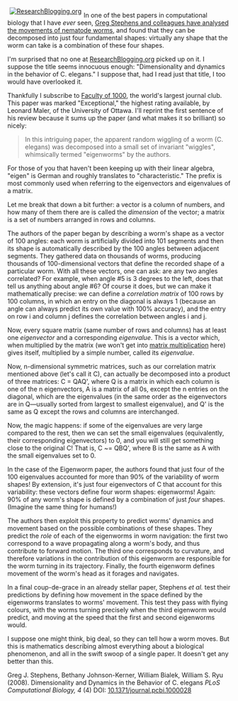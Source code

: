 <!--
.. title: Eigenworms
.. slug: eigenworms
.. date: 2008-10-02 14:12:00
.. tags: 
.. category: 
.. link: 
.. description: 
.. type: text
.. has_math: no
.. status: published
.. wp-status: publish
-->

<html><body><span style="float:left;padding:5px;"><a href="http://www.researchblogging.org"><img src="http://www.researchblogging.org/public/citation_icons/rb2_large_gray.png" alt="ResearchBlogging.org"></a></span>

In one of the best papers in computational biology that I have <em>ever</em> seen, <a href="http://www.ploscompbiol.org/article/info:doi/10.1371/journal.pcbi.1000028">Greg Stephens and colleagues have analysed the movements of nematode worms</a>, and found that they can be decomposed into just four fundamental shapes: virtually any shape that the worm can take is a combination of these four shapes.

<!-- TEASER_END -->

I'm surprised that no one at <a href="http://www.researchblogging.org">ResearchBlogging.org</a> picked up on it. I suppose the title seems innocuous enough: "Dimensionality and dynamics in the behavior of C. elegans." I suppose that, had I read just that title, I too would have overlooked it.

Thankfully I subscribe to <a href="http://www.f1000biology.com/browse/">Faculty of 1000</a>, the world's largest journal club. This paper was marked "Exceptional," the highest rating available, by Leonard Maler, of the University of Ottawa. I'll reprint the first sentence of his review because it sums up the paper (and what makes it so brilliant) so nicely:
<blockquote>In this intriguing paper, the apparent random wiggling of a worm (C. elegans) was decomposed into a small set of invariant "wiggles", whimsically termed "eigenworms" by the authors.</blockquote>
<!--more-->

For those of you that haven't been keeping up with their linear algebra, "eigen" is German and roughly translates to "characteristic." The prefix is most commonly used when referring to the eigenvectors and eigenvalues of a matrix.

Let me break that down a bit further: a vector is a column of numbers, and how many of them there are is called the <em>dimension</em> of the vector; a matrix is a set of numbers arranged in rows and columns.

The authors of the paper began by describing a worm's shape as a vector of 100 angles: each worm is artificially divided into 101 segments and then its shape is automatically described by the 100 angles between adjacent segments. They gathered data on thousands of worms, producing thousands of 100-dimensional vectors that define the recorded shape of a particular worm. With all these vectors, one can ask: are any two angles correlated? For example, when angle #5 is 3 degrees to the left, does that tell us anything about angle #6? Of course it does, but we can make it mathematically precise: we can define a <em>correlation matrix</em> of 100 rows by 100 columns, in which an entry on the diagonal is always 1 (because an angle can always predict its own value with 100% accuracy), and the entry on row i and column j defines the correlation between angles i and j.

Now, every square matrix (same number of rows and columns) has at least one <em>eigenvector</em> and a corresponding <em>eigenvalue</em>. This is a vector which, when multiplied by the matrix (we won't get into <a href="http://en.wikipedia.org/wiki/Matrix_multiplication">matrix multiplication</a> here) gives itself, multiplied by a simple number, called its <em>eigenvalue</em>.

Now, n-dimensional symmetric matrices, such as our correlation matrix mentioned above (let's call it C), can actually be decomposed into a product of three matrices: C = QAQ', where Q is a matrix in which each column is one of the n eigenvectors, A is a matrix of all 0s, except the n entries on the diagonal, which are the eigenvalues (in the same order as the eigenvectors are in Q—usually sorted from largest to smallest eigenvalue), and Q' is the same as Q except the rows and columns are interchanged.

Now, the magic happens: if some of the eigenvalues are very large compared to the rest, then we can set the small eigenvalues (equivalently, their corresponding eigenvectors) to 0, and you will still get something close to the original C! That is, C ~= QBQ', where B is the same as A with the small eigenvalues set to 0.

In the case of the Eigenworm paper, the authors found that just four of the 100 eigenvalues accounted for more than 90% of the variability of worm shapes! By extension, it's just four eigenvectors of C that account for this variability: these vectors define four worm shapes: eigenworms! Again: 90% of any worm's shape is defined by a combination of just <em>four</em> shapes. (Imagine the same thing for humans!)

The authors then exploit this property to predict worms' dynamics and movement based on the possible combinations of these shapes. They predict the <em>role</em> of each of the eigenworms in worm navigation: the first two correspond to a wave propagating along a worm's body, and thus contribute to forward motion. The third one corresponds to curvature, and therefore variations in the contribution of this eigenworm are responsible for the worm turning in its trajectory. Finally, the fourth eigenworm defines movement of the worm's head as it forages and navigates.

In a final coup-de-grace in an already stellar paper, Stephens <em>et al.</em> test their predictions by defining how movement in the space defined by the eigenworms translates to worms' movement. This test they pass with flying colours, with the worms turning precisely when the third eigenworm would predict, and moving at the speed that the first and second eigenworms would.

I suppose one might think, big deal, so they can tell how a worm moves. But this is mathematics describing almost everything about a biological phenomenon, and all in the swift swoop of a single paper. It doesn't get any better than this.

<span class="Z3988" title="ctx_ver=Z39.88-2004&amp;rft_val_fmt=info%3Aofi%2Ffmt%3Akev%3Amtx%3Ajournal&amp;rft.jtitle=PLoS+Computational+Biology&amp;rft.id=info%3ADOI%2F10.1371%2Fjournal.pcbi.1000028&amp;rft.atitle=Dimensionality+and+Dynamics+in+the+Behavior+of+C.+elegans&amp;rft.date=2008&amp;rft.volume=4&amp;rft.issue=4&amp;rft.spage=0&amp;rft.epage=0&amp;rft.artnum=http%3A%2F%2Fdx.plos.org%2F10.1371%2Fjournal.pcbi.1000028&amp;rft.au=Greg+J.+Stephens&amp;rft.au=Bethany+Johnson-Kerner&amp;rft.au=William+Bialek&amp;rft.au=William+S.+Ryu&amp;bpr3.included=1&amp;bpr3.tags=Biology%2CMathematics%2CBioinformatics%2C+Applied+Mathematics%2C+Computational+Biology">Greg J. Stephens, Bethany Johnson-Kerner, William Bialek, William S. Ryu (2008). Dimensionality and Dynamics in the Behavior of C. elegans <span style="font-style:italic;">PLoS Computational Biology, 4</span> (4) DOI: <a rev="review" href="http://dx.doi.org/10.1371/journal.pcbi.1000028">10.1371/journal.pcbi.1000028</a></span></body></html>
